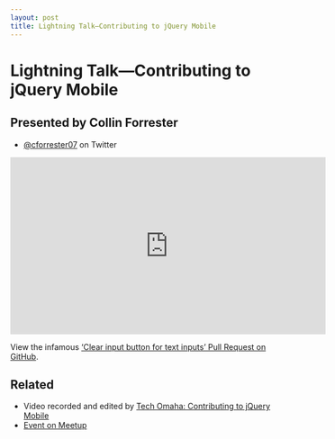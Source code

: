 ```yaml
---
layout: post
title: Lightning Talk—Contributing to jQuery Mobile
---
```


# Lightning Talk—Contributing to jQuery Mobile

## Presented by Collin Forrester

* [@cforrester07](https://twitter.com/cforrester07) on Twitter

<div class="fluid-width-video-wrapper">
	<iframe width="560" height="315" src="http://www.youtube.com/embed/eiaVF0MectI" frameborder="0" allowfullscreen></iframe>
</div>

View the infamous [‘Clear input button for text inputs’ Pull Request on GitHub](https://github.com/jquery/jquery-mobile/pull/5281).

## Related

* Video recorded and edited by [Tech Omaha: Contributing to jQuery Mobile](http://techomaha.com/2013/01/collin-forrester-contributing-jquery/)
* [Event on Meetup](http://www.meetup.com/nebraskajs/events/87624182/)